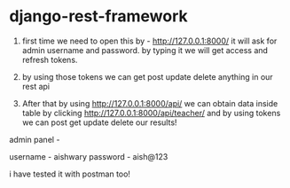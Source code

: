 # django-rest-framework

1) first time we need to open this by - http://127.0.0.1:8000/ it will ask for admin username and password.
by typing it we will get access and refresh tokens.

2) by using those tokens we can get post update delete anything in our rest api

3) After that by using http://127.0.0.1:8000/api/ we can obtain data inside table by clicking http://127.0.0.1:8000/api/teacher/
and by using tokens we can post get update delete our results!

admin panel -

username - aishwary
password - aish@123


i have tested it with postman too!
